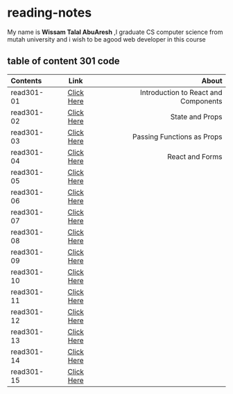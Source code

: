 # reading-notes

My name is **Wissam Talal AbuAresh** ,I graduate CS computer science from mutah university and i wish to be agood web developer in this course


## table of content 301 code

| Contents    | Link        |   About   |
| :---        |    :----:   |          ---: |
| read301-01    | [Click Here](https://wissamtalal9.github.io/reading301-note/read301-1) | Introduction to React and Components |
| read301-02    | [Click Here](https://wissamtalal9.github.io/reading301-note/read301-2) | State and Props |
| read301-03     | [Click Here](https://wissamtalal9.github.io/reading301-note/read301-3) | Passing Functions as Props |
| read301-04     | [Click Here](https://wissamtalal9.github.io/reading301-note/read301-4) | React and Forms |
| read301-05    | [Click Here](https://wissamtalal9.github.io/reading301-note/read301-5) | |
| read301-06    | [Click Here](https://wissamtalal9.github.io/reading301-note/read301-6) | |
| read301-07    | [Click Here](https://wissamtalal9.github.io/reading301-note/read301-7) |  |
| read301-08    | [Click Here](https://wissamtalal9.github.io/reading301-note/read301-8) |  |
| read301-09    | [Click Here](https://wissamtalal9.github.io/reading301-note/read301-9) | |
| read301-10    | [Click Here](https://wissamtalal9.github.io/reading301-note/read301-10) |  |
| read301-11    | [Click Here](https://wissamtalal9.github.io/reading301-note/read301-11) |  |
| read301-12    | [Click Here](https://wissamtalal9.github.io/reading301-note/read301-12) |  |
| read301-13    | [Click Here](https://wissamtalal9.github.io/reading301-note/read301-13) |  |
| read301-14    | [Click Here](https://wissamtalal9.github.io/reading301-note/read301-14) |  |
| read301-15    | [Click Here](https://wissamtalal9.github.io/reading301-note/read301-15) |  |
